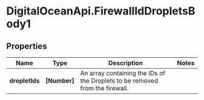 # DigitalOceanApi.FirewallIdDropletsBody1

## Properties
Name | Type | Description | Notes
------------ | ------------- | ------------- | -------------
**dropletIds** | **[Number]** | An array containing the IDs of the Droplets to be removed from the firewall. | 
